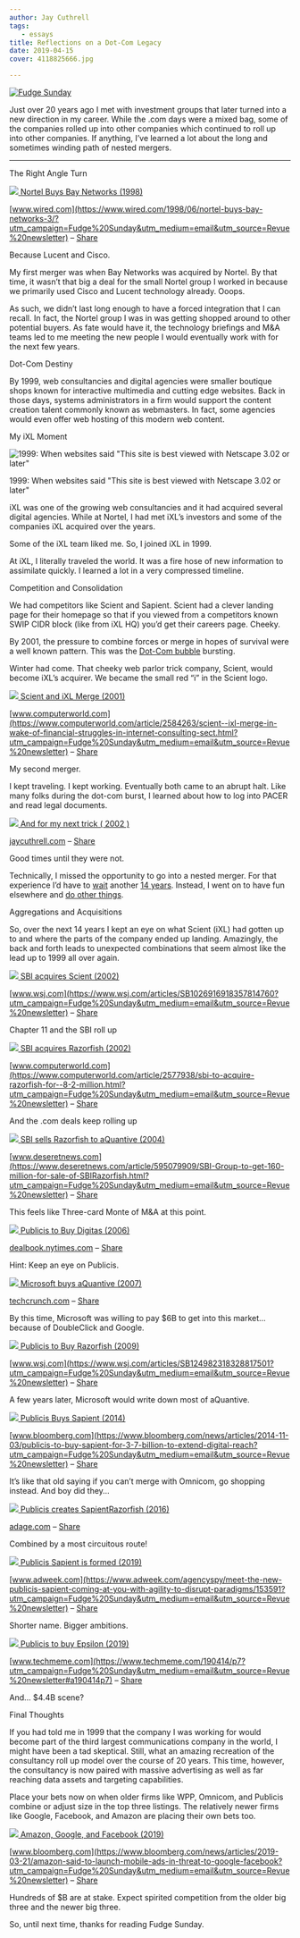 ```yaml
---
author: Jay Cuthrell
tags:
   - essays
title: Reflections on a Dot-Com Legacy
date: 2019-04-15
cover: 4118825666.jpg 

---
```


[![Fudge Sunday](./index_files/fudgesunday.png) ](https://www.getrevue.co/profile/jaycuthrell?utm_campaign=Issue&utm_content=profileimage&utm_medium=email&utm_source=Fudge+Sunday)  
  
Just over 20 years ago I met with investment groups that later turned into a
new direction in my career. While the .com days were a mixed bag, some of the
companies rolled up into other companies which continued to roll up into other
companies. If anything, I’ve learned a lot about the long and sometimes
winding path of nested mergers.  
  
* * *  
  
The Right Angle Turn  
  
[![](./index_files/w-fallback-full.png) ](https://www.wired.com/1998/06/nortel-buys-bay-networks-3/?utm_campaign=Fudge%20Sunday&utm_medium=email&utm_source=Revue%20newsletter)[Nortel Buys Bay Networks (1998)](https://www.wired.com/1998/06/nortel-buys-bay-networks-3/?utm_campaign=Fudge%20Sunday&utm_medium=email&utm_source=Revue%20newsletter)

[www.wired.com](https://www.wired.com/1998/06/nortel-buys-bay-networks-3/?utm_campaign=Fudge%20Sunday&utm_medium=email&utm_source=Revue%20newsletter) – [Share](http://rev.vu/XGRY2y?utm_campaign=Issue&utm_content=share&utm_medium=email&utm_source=Fudge+Sunday)

Because Lucent and Cisco.  
  
My first merger was when Bay Networks was acquired by Nortel. By that time, it
wasn’t that big a deal for the small Nortel group I worked in because we
primarily used Cisco and Lucent technology already. Ooops.  
  
As such, we didn’t last long enough to have a forced integration that I can
recall. In fact, the Nortel group I was in was getting shopped around to other
potential buyers. As fate would have it, the technology briefings and M&A
teams led to me meeting the new people I would eventually work with for the
next few years.  
  
Dot-Com Destiny  
  
By 1999, web consultancies and digital agencies were smaller boutique shops
known for interactive multimedia and cutting edge websites. Back in those
days, systems administrators in a firm would support the content creation
talent commonly known as webmasters. In fact, some agencies would even offer
web hosting of this modern web content.  
  
My iXL Moment  
  
![1999: When websites said "This site is best viewed with Netscape 3.02 or later"](./index_files/c8858fe19435dbfaafa91faa120eec12.jpeg)

1999: When websites said "This site is best viewed with Netscape 3.02 or
later"  
  
iXL was one of the growing web consultancies and it had acquired several
digital agencies. While at Nortel, I had met iXL’s investors and some of the
companies iXL acquired over the years.  
  
Some of the iXL team liked me. So, I joined iXL in 1999.  
  
At iXL, I literally traveled the world. It was a fire hose of new information
to assimilate quickly. I learned a lot in a very compressed timeline.  
  
Competition and Consolidation  
  
We had competitors like Scient and Sapient. Scient had a clever landing page
for their homepage so that if you viewed from a competitors known SWIP CIDR
block (like from iXL HQ) you’d get their careers page. Cheeky.  
  
By 2001, the pressure to combine forces or merge in hopes of survival were a well known pattern. This was the [Dot-Com bubble](https://en.wikipedia.org/wiki/Dot-com_bubble?utm_campaign=Fudge%20Sunday&utm_medium=email&utm_source=Revue%20newsletter) bursting.  
  
Winter had come. That cheeky web parlor trick company, Scient, would become
iXL’s acquirer. We became the small red “i” in the Scient logo.  
  
[![](./index_files/computerworld-logo300x300.png) ](https://www.computerworld.com/article/2584263/scient--ixl-merge-in-wake-of-financial-struggles-in-internet-consulting-sect.html?utm_campaign=Fudge%20Sunday&utm_medium=email&utm_source=Revue%20newsletter)[Scient and iXL Merge (2001)](https://www.computerworld.com/article/2584263/scient--ixl-merge-in-wake-of-financial-struggles-in-internet-consulting-sect.html?utm_campaign=Fudge%20Sunday&utm_medium=email&utm_source=Revue%20newsletter)

[www.computerworld.com](https://www.computerworld.com/article/2584263/scient--ixl-merge-in-wake-of-financial-struggles-in-internet-consulting-sect.html?utm_campaign=Fudge%20Sunday&utm_medium=email&utm_source=Revue%20newsletter) – [Share](http://rev.vu/0rdPBW?utm_campaign=Issue&utm_content=share&utm_medium=email&utm_source=Fudge+Sunday)

My second merger.  
  
I kept traveling. I kept working. Eventually both came to an abrupt halt. Like
many folks during the dot-com burst, I learned about how to log into PACER and
read legal documents.  
  
[![](./index_files/1year.jpg) ](https://jaycuthrell.com/and-for-my-next-trick/?utm_campaign=Fudge%20Sunday&utm_medium=email&utm_source=Revue%20newsletter)[And for my next trick ( 2002 )](https://jaycuthrell.com/and-for-my-next-trick/?utm_campaign=Fudge%20Sunday&utm_medium=email&utm_source=Revue%20newsletter)

[jaycuthrell.com](https://jaycuthrell.com/and-for-my-next-trick/?utm_campaign=Fudge%20Sunday&utm_medium=email&utm_source=Revue%20newsletter) – [Share](http://rev.vu/XGRado?utm_campaign=Issue&utm_content=share&utm_medium=email&utm_source=Fudge+Sunday)

Good times until they were not.  
  
Technically, I missed the opportunity to go into a nested merger. For that experience I’d have to [wait](https://jaycuthrell.com/emc-converged-platforms/?utm_campaign=Fudge%20Sunday&utm_medium=email&utm_source=Revue%20newsletter) another [14 years](https://jaycuthrell.com/dell-emc-converged-platforms-and-solutions/?utm_campaign=Fudge%20Sunday&utm_medium=email&utm_source=Revue%20newsletter). Instead, I went on to have fun elsewhere and [do other things](https://jaycuthrell.com/resume/?utm_campaign=Fudge%20Sunday&utm_medium=email&utm_source=Revue%20newsletter).  
  
Aggregations and Acquisitions  
  
So, over the next 14 years I kept an eye on what Scient (iXL) had gotten up to
and where the parts of the company ended up landing. Amazingly, the back and
forth leads to unexpected combinations that seem almost like the lead up to
1999 all over again.  
  
[![](./index_files/wsj-social-share.png) ](https://www.wsj.com/articles/SB1026916918357814760?utm_campaign=Fudge%20Sunday&utm_medium=email&utm_source=Revue%20newsletter)[SBI acquires Scient (2002)](https://www.wsj.com/articles/SB1026916918357814760?utm_campaign=Fudge%20Sunday&utm_medium=email&utm_source=Revue%20newsletter)

[www.wsj.com](https://www.wsj.com/articles/SB1026916918357814760?utm_campaign=Fudge%20Sunday&utm_medium=email&utm_source=Revue%20newsletter) – [Share](http://rev.vu/edYOwN?utm_campaign=Issue&utm_content=share&utm_medium=email&utm_source=Fudge+Sunday)

Chapter 11 and the SBI roll up  
  
[![](./index_files/computerworld-logo300x300\(1\).png) ](https://www.computerworld.com/article/2577938/sbi-to-acquire-razorfish-for--8-2-million.html?utm_campaign=Fudge%20Sunday&utm_medium=email&utm_source=Revue%20newsletter)[SBI acquires Razorfish (2002)](https://www.computerworld.com/article/2577938/sbi-to-acquire-razorfish-for--8-2-million.html?utm_campaign=Fudge%20Sunday&utm_medium=email&utm_source=Revue%20newsletter)

[www.computerworld.com](https://www.computerworld.com/article/2577938/sbi-to-acquire-razorfish-for--8-2-million.html?utm_campaign=Fudge%20Sunday&utm_medium=email&utm_source=Revue%20newsletter) – [Share](http://rev.vu/lVoXa6?utm_campaign=Issue&utm_content=share&utm_medium=email&utm_source=Fudge+Sunday)

And the .com deals keep rolling up  
  
[![](./index_files/dn-beehive-901.jpg) ](https://www.deseretnews.com/article/595079909/SBI-Group-to-get-160-million-for-sale-of-SBIRazorfish.html?utm_campaign=Fudge%20Sunday&utm_medium=email&utm_source=Revue%20newsletter)[SBI sells Razorfish to aQuantive (2004)](https://www.deseretnews.com/article/595079909/SBI-Group-to-get-160-million-for-sale-of-SBIRazorfish.html?utm_campaign=Fudge%20Sunday&utm_medium=email&utm_source=Revue%20newsletter)

[www.deseretnews.com](https://www.deseretnews.com/article/595079909/SBI-Group-to-get-160-million-for-sale-of-SBIRazorfish.html?utm_campaign=Fudge%20Sunday&utm_medium=email&utm_source=Revue%20newsletter) – [Share](http://rev.vu/DVJMy7?utm_campaign=Issue&utm_content=share&utm_medium=email&utm_source=Fudge+Sunday)

This feels like Three-card Monte of M&A at this point.  
  
[![](./index_files/t_logo_291_black.png) ](https://dealbook.nytimes.com/2006/12/20/publicis-to-buy-digitas-for-13-billion/?utm_campaign=Fudge%20Sunday&utm_medium=email&utm_source=Revue%20newsletter)[Publicis to Buy Digitas (2006)](https://dealbook.nytimes.com/2006/12/20/publicis-to-buy-digitas-for-13-billion/?utm_campaign=Fudge%20Sunday&utm_medium=email&utm_source=Revue%20newsletter)

[dealbook.nytimes.com](https://dealbook.nytimes.com/2006/12/20/publicis-to-buy-digitas-for-13-billion/?utm_campaign=Fudge%20Sunday&utm_medium=email&utm_source=Revue%20newsletter) – [Share](http://rev.vu/AZK4VN?utm_campaign=Issue&utm_content=share&utm_medium=email&utm_source=Fudge+Sunday)

Hint: Keep an eye on Publicis.  
  
[![](./index_files/opengraph-default.png) ](https://techcrunch.com/2007/05/18/microsoft-pays-6-billion-for-aquantive/?utm_campaign=Fudge%20Sunday&utm_medium=email&utm_source=Revue%20newsletter)[Microsoft buys aQuantive (2007)](https://techcrunch.com/2007/05/18/microsoft-pays-6-billion-for-aquantive/?utm_campaign=Fudge%20Sunday&utm_medium=email&utm_source=Revue%20newsletter)

[techcrunch.com](https://techcrunch.com/2007/05/18/microsoft-pays-6-billion-for-aquantive/?utm_campaign=Fudge%20Sunday&utm_medium=email&utm_source=Revue%20newsletter) – [Share](http://rev.vu/EAqvVw?utm_campaign=Issue&utm_content=share&utm_medium=email&utm_source=Fudge+Sunday)

By this time, Microsoft was willing to pay $6B to get into this market…
because of DoubleClick and Google.  
  
[![](./index_files/MK-AX703_razor__G_20090809165537.jpg) ](https://www.wsj.com/articles/SB124982318328817501?utm_campaign=Fudge%20Sunday&utm_medium=email&utm_source=Revue%20newsletter)[Publicis to Buy Razorfish (2009)](https://www.wsj.com/articles/SB124982318328817501?utm_campaign=Fudge%20Sunday&utm_medium=email&utm_source=Revue%20newsletter)

[www.wsj.com](https://www.wsj.com/articles/SB124982318328817501?utm_campaign=Fudge%20Sunday&utm_medium=email&utm_source=Revue%20newsletter) – [Share](http://rev.vu/mWmOP5?utm_campaign=Issue&utm_content=share&utm_medium=email&utm_source=Fudge+Sunday)

A few years later, Microsoft would write down most of aQuantive.  
  
[![](./index_files/social-tech-7d25a852b6.jpg) ](https://www.bloomberg.com/news/articles/2014-11-03/publicis-to-buy-sapient-for-3-7-billion-to-extend-digital-reach?utm_campaign=Fudge%20Sunday&utm_medium=email&utm_source=Revue%20newsletter)[Publicis Buys Sapient (2014)](https://www.bloomberg.com/news/articles/2014-11-03/publicis-to-buy-sapient-for-3-7-billion-to-extend-digital-reach?utm_campaign=Fudge%20Sunday&utm_medium=email&utm_source=Revue%20newsletter)

[www.bloomberg.com](https://www.bloomberg.com/news/articles/2014-11-03/publicis-to-buy-sapient-for-3-7-billion-to-extend-digital-reach?utm_campaign=Fudge%20Sunday&utm_medium=email&utm_source=Revue%20newsletter) – [Share](http://rev.vu/KZJv7a?utm_campaign=Issue&utm_content=share&utm_medium=email&utm_source=Fudge+Sunday)

It’s like that old saying if you can’t merge with Omnicom, go shopping
instead. And boy did they…  
  
[![](./index_files/PubGr_logo20161117.jpg) ](https://adage.com/article/agency-news/publicis-merges-sapientnitro-razorfish/306823?utm_campaign=Fudge%20Sunday&utm_medium=email&utm_source=Revue%20newsletter)[Publicis creates SapientRazorfish (2016)](https://adage.com/article/agency-news/publicis-merges-sapientnitro-razorfish/306823?utm_campaign=Fudge%20Sunday&utm_medium=email&utm_source=Revue%20newsletter)

[adage.com](https://adage.com/article/agency-news/publicis-merges-sapientnitro-razorfish/306823?utm_campaign=Fudge%20Sunday&utm_medium=email&utm_source=Revue%20newsletter) – [Share](http://rev.vu/1D1bRV?utm_campaign=Issue&utm_content=share&utm_medium=email&utm_source=Fudge+Sunday)

Combined by a most circuitous route!  
  
[![](./index_files/Screen-Shot-2019-02-13-at-1.12.03-PM.png) ](https://www.adweek.com/agencyspy/meet-the-new-publicis-sapient-coming-at-you-with-agility-to-disrupt-paradigms/153591?utm_campaign=Fudge%20Sunday&utm_medium=email&utm_source=Revue%20newsletter)[Publicis Sapient is formed (2019)](https://www.adweek.com/agencyspy/meet-the-new-publicis-sapient-coming-at-you-with-agility-to-disrupt-paradigms/153591?utm_campaign=Fudge%20Sunday&utm_medium=email&utm_source=Revue%20newsletter)

[www.adweek.com](https://www.adweek.com/agencyspy/meet-the-new-publicis-sapient-coming-at-you-with-agility-to-disrupt-paradigms/153591?utm_campaign=Fudge%20Sunday&utm_medium=email&utm_source=Revue%20newsletter) – [Share](http://rev.vu/Ylq685?utm_campaign=Issue&utm_content=share&utm_medium=email&utm_source=Fudge+Sunday)

Shorter name. Bigger ambitions.  
  
[![](./index_files/1200x799.jpg) ](https://www.techmeme.com/190414/p7?utm_campaign=Fudge%20Sunday&utm_medium=email&utm_source=Revue%20newsletter#a190414p7)[Publicis to buy Epsilon (2019)](https://www.techmeme.com/190414/p7?utm_campaign=Fudge%20Sunday&utm_medium=email&utm_source=Revue%20newsletter#a190414p7)

[www.techmeme.com](https://www.techmeme.com/190414/p7?utm_campaign=Fudge%20Sunday&utm_medium=email&utm_source=Revue%20newsletter#a190414p7) – [Share](http://rev.vu/P9OrkB?utm_campaign=Issue&utm_content=share&utm_medium=email&utm_source=Fudge+Sunday)

And… $4.4B scene?  
  
Final Thoughts  
  
If you had told me in 1999 that the company I was working for would become
part of the third largest communications company in the world, I might have
been a tad skeptical. Still, what an amazing recreation of the consultancy
roll up model over the course of 20 years. This time, however, the consultancy
is now paired with massive advertising as well as far reaching data assets and
targeting capabilities.  
  
Place your bets now on when older firms like WPP, Omnicom, and Publicis
combine or adjust size in the top three listings. The relatively newer firms
like Google, Facebook, and Amazon are placing their own bets too.  
  
[![](./index_files/1200x798.jpg) ](https://www.bloomberg.com/news/articles/2019-03-21/amazon-said-to-launch-mobile-ads-in-threat-to-google-facebook?utm_campaign=Fudge%20Sunday&utm_medium=email&utm_source=Revue%20newsletter)[Amazon, Google, and Facebook (2019)](https://www.bloomberg.com/news/articles/2019-03-21/amazon-said-to-launch-mobile-ads-in-threat-to-google-facebook?utm_campaign=Fudge%20Sunday&utm_medium=email&utm_source=Revue%20newsletter)

[www.bloomberg.com](https://www.bloomberg.com/news/articles/2019-03-21/amazon-said-to-launch-mobile-ads-in-threat-to-google-facebook?utm_campaign=Fudge%20Sunday&utm_medium=email&utm_source=Revue%20newsletter) – [Share](http://rev.vu/GlBJXE?utm_campaign=Issue&utm_content=share&utm_medium=email&utm_source=Fudge+Sunday)

Hundreds of $B are at stake. Expect spirited competition from the older big
three and the newer big three.  
  
So, until next time, thanks for reading Fudge Sunday.  
  
